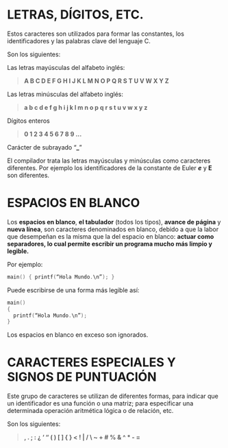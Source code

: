 
# LETRAS, DÍGITOS, ETC.

Estos caracteres son utilizados para formar las constantes, los identificadores y las palabras clave del lenguaje C.

Son los siguientes:

Las letras mayúsculas del alfabeto inglés:

 >**A B C D E F G H I J K L M N O P Q R S T U V W X Y Z**

Las letras minúsculas del alfabeto inglés:

 >**a b c d e f g h i j k l m n o p q r s t u v w x y z**

Dígitos enteros

 >**0 1 2 3 4 5 6 7 8 9 ...**

Carácter de subrayado “**_**”

El compilador trata las letras mayúsculas y minúsculas como caracteres diferentes. Por ejemplo los identificadores de la constante de Euler ***e*** y **E** son diferentes.

# ESPACIOS EN BLANCO

Los **espacios en blanco**, **el tabulador** (todos los tipos), **avance de página** y **nueva línea**, son caracteres denominados en blanco, debido a que la labor que desempeñan es la misma que la del espacio en blanco: **actuar como separadores, lo cual permite escribir un programa mucho más limpio y legible.**

Por ejemplo:
```c
main() { printf(“Hola Mundo.\n”); }
```
Puede escribirse de una forma más legible así:
```c
main()
{
  printf(“Hola Mundo.\n”);
}    	
```
Los espacios en blanco en exceso son ignorados.

# CARACTERES ESPECIALES Y SIGNOS DE PUNTUACIÓN

Este grupo de caracteres se utilizan de diferentes formas, para indicar que un identificador es una función o una matriz; para especificar una determinada operación aritmética lógica o de relación, etc. 

Son los siguientes:

>**, . ; : ¿ ‘ “ ( ) [ ] { } < ! | / \ ~ + # % & ^ * - =**


<!--stackedit_data:
eyJoaXN0b3J5IjpbMjM2ODYzNDk1LDEzMTM3MzgxNjFdfQ==
-->